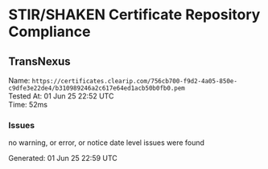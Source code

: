 # STIR/SHAKEN Certificate Repository Compliance

## TransNexus

Name: `https://certificates.clearip.com/756cb700-f9d2-4a05-850e-c9dfe3e22de4/b310989246a2c617e64ed1acb50b0fb0.pem`\
Tested At: 01 Jun 25 22:52 UTC\
Time: 52ms

### Issues

no warning, or error, or notice date level issues were found

Generated: 01 Jun 25 22:59 UTC